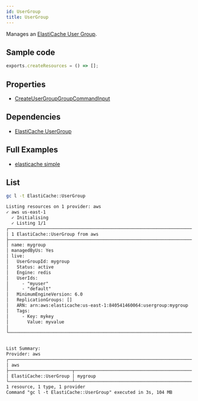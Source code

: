 ```yaml
---
id: UserGroup
title: UserGroup
---
```


Manages an [ElastiCache User Group](https://console.aws.amazon.com/elasticache/home#/user-groups).

## Sample code

```js
exports.createResources = () => [];
```

## Properties

- [CreateUserGroupGroupCommandInput](https://docs.aws.amazon.com/AWSJavaScriptSDK/v3/latest/clients/client-elasticache/interfaces/createusergroupcommandinput.html)

## Dependencies

- [ElastiCache UserGroup](../ElastiCache/UserGroup.md)

## Full Examples

- [elasticache simple](https://github.com/grucloud/grucloud/tree/main/examples/aws/ElastiCache/elasticache-simple)

## List

```sh
gc l -t ElastiCache::UserGroup
```

```txt
Listing resources on 1 provider: aws
✓ aws us-east-1
  ✓ Initialising
  ✓ Listing 1/1
┌─────────────────────────────────────────────────────────────────────────────────────┐
│ 1 ElastiCache::UserGroup from aws                                                   │
├─────────────────────────────────────────────────────────────────────────────────────┤
│ name: mygroup                                                                       │
│ managedByUs: Yes                                                                    │
│ live:                                                                               │
│   UserGroupId: mygroup                                                              │
│   Status: active                                                                    │
│   Engine: redis                                                                     │
│   UserIds:                                                                          │
│     - "myuser"                                                                      │
│     - "default"                                                                     │
│   MinimumEngineVersion: 6.0                                                         │
│   ReplicationGroups: []                                                             │
│   ARN: arn:aws:elasticache:us-east-1:840541460064:usergroup:mygroup                 │
│   Tags:                                                                             │
│     - Key: mykey                                                                    │
│       Value: myvalue                                                                │
│                                                                                     │
└─────────────────────────────────────────────────────────────────────────────────────┘


List Summary:
Provider: aws
┌────────────────────────────────────────────────────────────────────────────────────┐
│ aws                                                                                │
├────────────────────────┬───────────────────────────────────────────────────────────┤
│ ElastiCache::UserGroup │ mygroup                                                   │
└────────────────────────┴───────────────────────────────────────────────────────────┘
1 resource, 1 type, 1 provider
Command "gc l -t ElastiCache::UserGroup" executed in 3s, 104 MB
```
